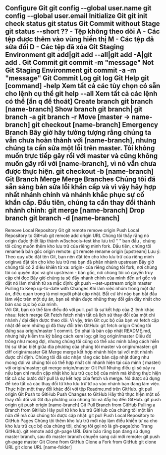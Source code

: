 Configure Git
    git config --global user.name
    git config --global user.email
Initialize Git
    git init 
check status
    git status
    Git Commit without Stage
        git status --short
            ?? - Tệp không theo dõi
            A - Các tệp được thêm vào vùng hiển thị
            M - Các tệp đã sửa đổi
            D - Các tệp đã xóa
Git Staging Environment
    git add|git add --all|git add -A|git add .
Git Commit
    git commit -m "message"
    Not Git Staging Environment
        git commit -a -m "message"
Git Commit Log
    git log
Git Help
    git [command] -help         Xem tất cả các tùy chọn có sẵn cho lệnh cụ thể
    git help --all              Xem tất cả các lệnh có thể [ấn q để thoát]
Create branch
    git branch [name-branch]
Show branch
    git branch| git branch -a
    git branch -r
Move [master -> name-branch]
    git checkout [name-branch]
Emergency Branch
    Bây giờ hãy tưởng tượng rằng chúng ta vẫn chưa hoàn thành với [name-branch], nhưng chúng ta cần sửa một lỗi trên master.
    Tôi không muốn trực tiếp gây rối với master và cũng không muốn gây rối với [name-branch], vì nó vẫn chưa được thực hiện.
        git checkout -b [name-branch]
Git Branch Merge
    Merge Branches
        Chúng tôi đã sẵn sàng bản sửa lỗi khẩn cấp và vì vậy hãy hợp nhất nhánh chính và nhánh khắc phục sự cố khẩn cấp.
        Đầu tiên, chúng ta cần thay đổi thành nhánh chính:
            git merge [name-branch]
        Drop branch
            git branch -d [name-branch]
---------------------------------------------------------------------------------------------
Remove Local Repository Git 
    git remote remove origin
Push Local Repository to GitHub
    git remote add origin URL
        Chúng tôi thấy rằng nó origin được thiết lập thành w3schools-test kho lưu trữ " " ban đầu , chúng tôi cũng muốn thêm kho lưu trữ của riêng mình fork.
        Đầu tiên, chúng tôi renamelà bản gốc origin remote:
            git remote rename origin [upstream]
            Lưu ý: Theo quy ước đặt tên Git, bạn nên đặt tên cho kho lưu trữ của riêng mình originvà đặt tên cho kho lưu trữ mà bạn đã phân nhánh upstream
            Bây giờ chúng tôi có 2 điều khiển từ xa:
                origin- của riêng chúng tôi fork, nơi chúng tôi có quyền đọc và ghi
                upstream - bản gốc, nơi chúng tôi có quyền truy cập chỉ đọc
    Bây giờ chúng ta sẽ đẩy nhánh chính của mình đến url gốc và đặt nó làm nhánh từ xa mặc định:
        git push --set-upstream origin master
Pulling to Keep up-to-date with Changes
    Khi làm việc nhóm trong một dự án, điều quan trọng là mọi người phải cập nhật.
    Bất cứ khi nào bạn bắt đầu làm việc trên một dự án, bạn sẽ nhận được những thay đổi gần đây nhất cho bản sao cục bộ của mình.   
    Với Git, bạn có thể làm điều đó với pull.
        pull là sự kết hợp của 2 lệnh khác nhau:
            fetch
            merge
    Git Fetch
        fetch nhận tất cả lịch sử thay đổi của một chi nhánh / đại diện được theo dõi.
        Vì vậy, trên Git cục bộ của bạn và fetch cập nhật để xem những gì đã thay đổi trên GitHub:
            git fetch origin
    Chúng tôi đứng sau origin/master 1 commit. Đó phải là bản cập nhật README.md, nhưng hãy kiểm tra kỹ bằng cách xem log:
        git log origin/master
    Điều đó trông như mong đợi, nhưng chúng tôi cũng có thể xác minh bằng cách hiển thị sự khác biệt giữa địa phương của chúng tôi master và origin/master:
        git diff origin/master
Git Merge
    merge kết hợp nhánh hiện tại với một nhánh được chỉ định.
    Chúng tôi đã xác nhận rằng các bản cập nhật đúng như mong đợi và chúng tôi có thể hợp nhất chi nhánh hiện tại của mình ( master) với origin/master:
        git merge origin/master
Git Pull
    Nhưng điều gì sẽ xảy ra nếu bạn chỉ muốn cập nhật kho lưu trữ cục bộ của mình mà không thực hiện tất cả các bước đó?
    pull là sự kết hợp của fetch và merge. Nó được sử dụng để kéo tất cả các thay đổi từ kho lưu trữ từ xa vào nhánh bạn đang làm việc.
    Thực hiện một thay đổi khác đối với tệp Readme.md trên GitHub.
        git pull origin
Git Push to GitHub
    Push Changes to GitHub
        Hãy thử thực hiện một số thay đổi đối với Git địa phương của chúng tôi và đẩy họ đến GitHub.
            git push origin
            git push origin [name-branch]
Git Pull Branch from GitHub
    Pulling a Branch from GitHub
        Hãy pull từ kho lưu trữ GitHub của chúng tôi một lần nữa để mã của chúng tôi được cập nhật: git pull
Push Local Repository to GitHub Pages
    Chúng tôi thêm kho lưu trữ mới này làm điều khiển từ xa cho kho lưu trữ cục bộ của chúng tôi, chúng tôi gọi nó là gh-page(cho Trang GitHub).
        git remote add gh-page URL
    Đảm bảo rằng bạn đang sử dụng master branch, sau đó master branch chuyển sang cái mới remote:
        git push gh-page master
Git Clone from GitHub
    Clone a Fork from GitHub
        git clone URL 
        git clone URL [name-folder]
 